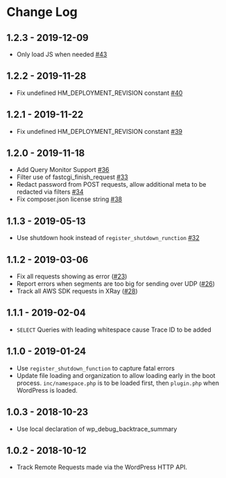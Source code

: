 # Change Log

## 1.2.3 - 2019-12-09

- Only load JS when needed [#43](https://github.com/humanmade/aws-xray/pull/43)

## 1.2.2 - 2019-11-28

- Fix undefined HM_DEPLOYMENT_REVISION constant [#40](https://github.com/humanmade/aws-xray/pull/40)

## 1.2.1 - 2019-11-22

- Fix undefined HM_DEPLOYMENT_REVISION constant [#39](https://github.com/humanmade/aws-xray/pull/39)

## 1.2.0 - 2019-11-18

- Add Query Monitor Support [#36](https://github.com/humanmade/aws-xray/pull/36)
- Filter use of fastcgi_finish_request [#33](https://github.com/humanmade/aws-xray/pull/33)
- Redact password from POST requests, allow additional meta to be redacted via filters [#34](https://github.com/humanmade/aws-xray/pull/34)
- Fix composer.json license string [#38](https://github.com/humanmade/aws-xray/pull/38)

## 1.1.3 - 2019-05-13

- Use shutdown hook instead of `register_shutdown_runction` [#32](https://github.com/humanmade/aws-xray/pull/32)

## 1.1.2 - 2019-03-06

- Fix all requests showing as error ([#23](https://github.com/humanmade/aws-xray/pull/23))
- Report errors when segments are too big for sending over UDP ([#26](https://github.com/humanmade/aws-xray/pull/26))
- Track all AWS SDK requests in XRay ([#28](https://github.com/humanmade/aws-xray/pull/28))

## 1.1.1 - 2019-02-04

- `SELECT` Queries with leading whitespace cause Trace ID to be added

## 1.1.0 - 2019-01-24

- Use `register_shutdown_function` to capture fatal errors
- Update file loading and organization to allow loading early in the boot process. `inc/namespace.php` is to be loaded first, then `plugin.php` when WordPress is loaded.

## 1.0.3 - 2018-10-23

- Use local declaration of wp_debug_backtrace_summary

## 1.0.2 - 2018-10-12

- Track Remote Requests made via the WordPress HTTP API.
